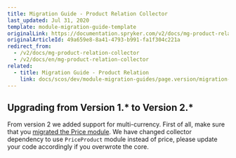 ```yaml
---
title: Migration Guide - Product Relation Collector
last_updated: Jul 31, 2020
template: module-migration-guide-template
originalLink: https://documentation.spryker.com/v2/docs/mg-product-relation-collector
originalArticleId: 49a659e8-8a41-4793-b991-fa1f304c221a
redirect_from:
  - /v2/docs/mg-product-relation-collector
  - /v2/docs/en/mg-product-relation-collector
related:
  - title: Migration Guide - Product Relation
    link: docs/scos/dev/module-migration-guides/page.version/migration-guide-product-relation.html
---
```


## Upgrading from Version 1.* to Version 2.*

From version 2 we added support for multi-currency. First of all, make sure that you [migrated the Price module](/docs/scos/dev/module-migration-guides/{{page.version}}/migration-guide-price.html). We have changed collector dependency to use `PriceProduct` module instead of price, please update your code accordingly if you overwrote the core.

<!-- 
* [Learn more about Products in multi-store environment](https://documentation.spryker.com/v2/docs/product-store-relation-under-the-hood)-->

<!-- Last review date: Nov 23, 2017 by Aurimas Ličkus -->
